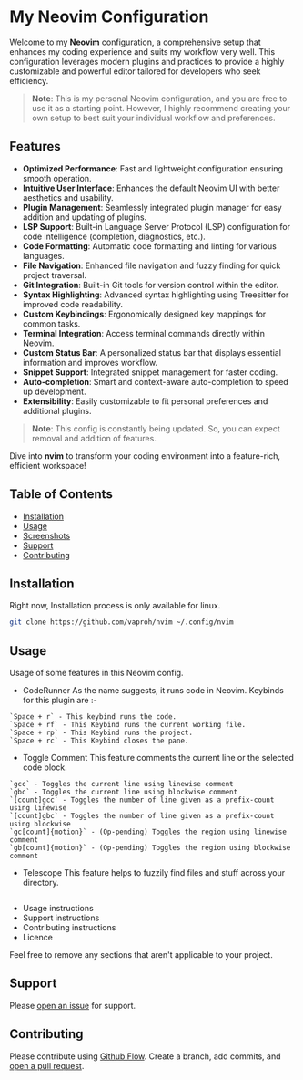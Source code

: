 # My Neovim Configuration

Welcome to my **Neovim** configuration, a comprehensive setup that enhances my coding experience and suits my workflow very well. This configuration leverages modern plugins and practices to provide a highly customizable and powerful editor tailored for developers who seek efficiency.

> **Note**: This is my personal Neovim configuration, and you are free to use it as a starting point. However, I highly recommend creating your own setup to best suit your individual workflow and preferences.

## Features

- **Optimized Performance**: Fast and lightweight configuration ensuring smooth operation.
- **Intuitive User Interface**: Enhances the default Neovim UI with better aesthetics and usability.
- **Plugin Management**: Seamlessly integrated plugin manager for easy addition and updating of plugins.
- **LSP Support**: Built-in Language Server Protocol (LSP) configuration for code intelligence (completion, diagnostics, etc.).
- **Code Formatting**: Automatic code formatting and linting for various languages.
- **File Navigation**: Enhanced file navigation and fuzzy finding for quick project traversal.
- **Git Integration**: Built-in Git tools for version control within the editor.
- **Syntax Highlighting**: Advanced syntax highlighting using Treesitter for improved code readability.
- **Custom Keybindings**: Ergonomically designed key mappings for common tasks.
- **Terminal Integration**: Access terminal commands directly within Neovim.
- **Custom Status Bar**: A personalized status bar that displays essential information and improves workflow.
- **Snippet Support**: Integrated snippet management for faster coding.
- **Auto-completion**: Smart and context-aware auto-completion to speed up development.
- **Extensibility**: Easily customizable to fit personal preferences and additional plugins.

> **Note**: This config is constantly being updated. So, you can expect removal and addition of features.

Dive into **nvim** to transform your coding environment into a feature-rich, efficient workspace!

## Table of Contents

- [Installation](#installation)
- [Usage](#usage)
- [Screenshots](#screenshots)
- [Support](#support)
- [Contributing](#contributing)

## Installation

Right now, Installation process is only available for linux.

```sh
git clone https://github.com/vaproh/nvim ~/.config/nvim
```

## Usage

Usage of some features in this Neovim config.

- CodeRunner
As the name suggests, it runs code in Neovim. Keybinds for this plugin are :-

```help
`Space + r` - This keybind runs the code.
`Space + rf` - This Keybind runs the current working file.
`Space + rp` - This Keybind runs the project.
`Space + rc` - This Keybind closes the pane.

```

- Toggle Comment
This feature comments the current line or the selected code block.

```help
`gcc` - Toggles the current line using linewise comment
`gbc` - Toggles the current line using blockwise comment
`[count]gcc` - Toggles the number of line given as a prefix-count using linewise
`[count]gbc` - Toggles the number of line given as a prefix-count using blockwise
`gc[count]{motion}` - (Op-pending) Toggles the region using linewise comment
`gb[count]{motion}` - (Op-pending) Toggles the region using blockwise comment
```

- Telescope
This feature helps to fuzzily find files and stuff across your directory.

```help

```

- Usage instructions
- Support instructions
- Contributing instructions
- Licence

Feel free to remove any sections that aren't applicable to your project.

## Support

Please [open an issue](https://github.com/fraction/readme-boilerplate/issues/new) for support.

## Contributing

Please contribute using [Github Flow](https://guides.github.com/introduction/flow/). Create a branch, add commits, and [open a pull request](https://github.com/fraction/readme-boilerplate/compare/).
